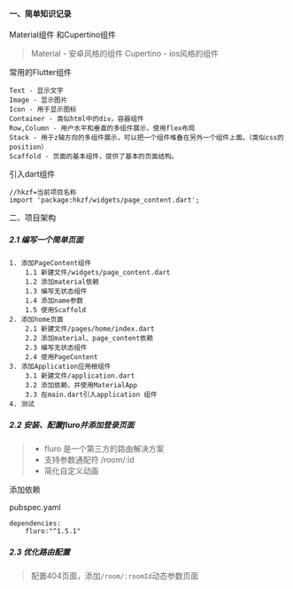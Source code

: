 
#### 一、简单知识记录

Material组件 和Cupertino组件

> Material - 安卓风格的组件      Cupertino - ios风格的组件

常用的Flutter组件

```
Text - 显示文字
Image - 显示图片
Icon - 用于显示图标
Container - 类似html中的div，容器组件
Row,Column - 用户水平和垂直的多组件展示，使用flex布局
Stack - 用于z轴方向的多组件展示，可以把一个组件堆叠在另外一个组件上面。（类似css的position）
Scaffold - 页面的基本组件，提供了基本的页面结构。
```

引入dart组件

```
//hkzf=当前项目名称
import 'package:hkzf/widgets/page_content.dart';
```



二、项目架构

##### 2.1 编写一个简单页面

```
1. 添加PageContent组件
	1.1 新建文件/widgets/page_content.dart
	1.2 添加material依赖
	1.3 编写无状态组件
	1.4 添加name参数
	1.5 使用Scaffold
2. 添加home页面
	2.1 新建文件/pages/home/index.dart
	2.2 添加material、page_content依赖
	2.3 编写无状态组件
	2.4 使用PageContent
3. 添加Application应用根组件
	3.1 新建文件/application.dart
	3.2 添加依赖，并使用MaterialApp
	3.3 在main.dart引入application 组件
4. 测试
```



##### 2.2 安装、配置fluro并添加登录页面

> * fluro 是一个第三方的路由解决方案
> * 支持参数通配符 /room/:id
> * 简化自定义动画

添加依赖

pubspec.yaml

```
dependencies:
	fluro:"^1.5.1"
```



##### 2.3 优化路由配置

> 配置404页面，添加`/room/:roomId`动态参数页面
